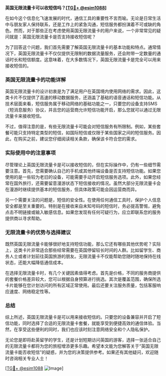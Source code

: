 **英国无限流量卡可以收短信吗？[[TG💪+ @esim1088](https://t.me/s/esim1088)]**

在如今这个信息化飞速发展的时代，通信工具的重要性不言而喻。无论是日常生活中与朋友家人保持联系，还是工作上的紧急沟通，短信服务都扮演着不可或缺的角色。然而，对于那些正在考虑使用英国无限流量卡的用户来说，一个非常常见的疑问就是：英国无限流量卡是否支持接收短信呢？

为了回答这个问题，我们首先需要了解英国无限流量卡的基本功能和特点。通常情况下，英国无限流量卡不仅仅提供无限制的数据流量服务，还会附带一定数量的通话时长和短信额度。这意味着，在大多数情况下，英国无限流量卡是完全可以用来接收短信的。

### 英国无限流量卡的功能详解

英国无限流量卡的设计初衷是为了满足用户在英国境内使用网络的需求。因此，这类卡片不仅提供了高速的移动数据服务，还涵盖了基础的语音通话和短信功能。从技术层面来看，短信服务属于移动网络的基础功能之一，只要您的设备支持SMS（短消息服务）协议，并且您的运营商允许短信功能开启，那么您就可以通过无限流量卡来接收短信。

不过，值得注意的是，有些无限流量卡可能会对短信服务有所限制。例如，某些套餐可能只支持特定类型的短信，如国际短信或仅限于某些国家之间的短信服务。因此，在购买之前，建议您仔细阅读相关条款，确保该卡符合您的需求。

### 实际使用中的注意事项

尽管理论上英国无限流量卡是可以接收短信的，但在实际操作中，仍有一些细节需要注意。首先，您需要确认自己的手机或其他终端设备是否支持短信功能。如果您使用的是一些较为老旧的设备，可能需要手动开启短信服务选项。此外，如果您经常在国外旅行，还需要留意漫游状态下短信接收的情况。虽然大部分无限流量卡会在漫游时继续提供基本的短信服务，但具体政策可能会因运营商而异。

另一个需要关注的问题是，短信的安全性。在使用任何通信工具时，保护个人信息安全都是至关重要的。特别是在接收来自未知号码的短信时，务必提高警惕，避免点击不明链接或输入敏感信息。如果您发现有任何可疑行为，应立即联系您的服务提供商以寻求帮助。

### 无限流量卡的优势与选择建议

既然英国无限流量卡能够很好地支持短信功能，那么它还有哪些其他优势呢？实际上，这类卡片非常适合那些经常需要在英国停留较长时间的人群。比如留学生、商务人士或者计划前往英国旅游的朋友。无限流量卡不仅能帮助您随时随地保持在线状态，还能大幅降低通信成本。

在选择无限流量卡时，有几个关键因素值得考虑。首先是价格，不同的服务商提供的套餐价格差异较大，您可以根据自身预算进行挑选。其次是覆盖范围，确保所选卡片能够在您计划访问的所有区域正常使用。最后还要关注服务质量，包括客服响应速度、网络稳定性等。

### 总结

综上所述，英国无限流量卡是可以用来接收短信的。只要您的设备兼容并开启了短信功能，同时选择了合适的无限流量卡套餐，就能享受到便捷高效的通信体验。当然，在享受这些便利的同时，我们也应该时刻注意网络安全和个人隐私保护。

无论您是即将赴英留学的学生，还是计划短期访问英国的游客，选择一张适合自己的无限流量卡都将为您的旅程增添更多乐趣。希望本文能为您解答关于“英国无限流量卡能否收短信”的疑惑，并为您的决策提供参考。如果还有其他疑问，欢迎随时咨询相关专业人士！

[[TG💪+ @esim1088](https://t.me/s/esim1088) ![Image](https://i.postimg.cc/4NQfJmqS/Snipaste-2025-05-13-00-14-12.png)]